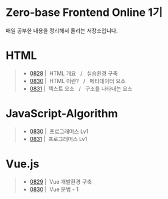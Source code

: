# Zero-base Frontend Online 1기
매일 공부한 내용을 정리해서 올리는 저장소입니다. <Br>
# HTML
> - [0828](./Html/0828.md) | &nbsp;HTML 개요 &nbsp; / &nbsp; 실습환경 구축
> - [0830](./Html/0830.md) | &nbsp;HTML 이란? &nbsp; / &nbsp; 메타데이터 요소
> - [0831](./Html/0831.md) | &nbsp;텍스트 요소 &nbsp; / &nbsp; 구조를 나타내는 요소
# JavaScript-Algorithm
> - <a href='https://github.com/ysh2987/JavaScript-Algorithm/blob/master/README/0830.md'>0830</a> | &nbsp;프로그래머스 Lv1 
> - <a href='https://github.com/ysh2987/JavaScript-Algorithm/blob/master/README/0831.md'>0831</a> | &nbsp;프로그래머스 Lv1 
# Vue.js
> - <a href='https://github.com/ysh2987/Vue.js/blob/master/README/0829.md'>0829</a> | &nbsp;Vue 개발환경 구축
> - <a href='https://github.com/ysh2987/Vue.js/blob/master/README/0830.md'>0830</a> | &nbsp;Vue 문법 - 1
